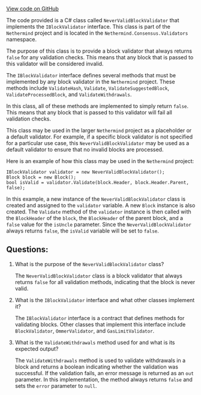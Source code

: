 [View code on GitHub](https://github.com/nethermindeth/nethermind/Nethermind.Consensus/Validators/NeverValidBlockValidator.cs)

The code provided is a C# class called `NeverValidBlockValidator` that implements the `IBlockValidator` interface. This class is part of the `Nethermind` project and is located in the `Nethermind.Consensus.Validators` namespace. 

The purpose of this class is to provide a block validator that always returns `false` for any validation checks. This means that any block that is passed to this validator will be considered invalid. 

The `IBlockValidator` interface defines several methods that must be implemented by any block validator in the `Nethermind` project. These methods include `ValidateHash`, `Validate`, `ValidateSuggestedBlock`, `ValidateProcessedBlock`, and `ValidateWithdrawals`. 

In this class, all of these methods are implemented to simply return `false`. This means that any block that is passed to this validator will fail all validation checks. 

This class may be used in the larger `Nethermind` project as a placeholder or a default validator. For example, if a specific block validator is not specified for a particular use case, this `NeverValidBlockValidator` may be used as a default validator to ensure that no invalid blocks are processed. 

Here is an example of how this class may be used in the `Nethermind` project:

```
IBlockValidator validator = new NeverValidBlockValidator();
Block block = new Block();
bool isValid = validator.Validate(block.Header, block.Header.Parent, false);
```

In this example, a new instance of the `NeverValidBlockValidator` class is created and assigned to the `validator` variable. A new `Block` instance is also created. The `Validate` method of the `validator` instance is then called with the `BlockHeader` of the `block`, the `BlockHeader` of the parent block, and a `false` value for the `isUncle` parameter. Since the `NeverValidBlockValidator` always returns `false`, the `isValid` variable will be set to `false`.
## Questions: 
 1. What is the purpose of the `NeverValidBlockValidator` class?
    
    The `NeverValidBlockValidator` class is a block validator that always returns `false` for all validation methods, indicating that the block is never valid.

2. What is the `IBlockValidator` interface and what other classes implement it?
    
    The `IBlockValidator` interface is a contract that defines methods for validating blocks. Other classes that implement this interface include `BlockValidator`, `OmmerValidator`, and `GasLimitValidator`.

3. What is the `ValidateWithdrawals` method used for and what is its expected output?
    
    The `ValidateWithdrawals` method is used to validate withdrawals in a block and returns a boolean indicating whether the validation was successful. If the validation fails, an error message is returned as an `out` parameter. In this implementation, the method always returns `false` and sets the `error` parameter to `null`.